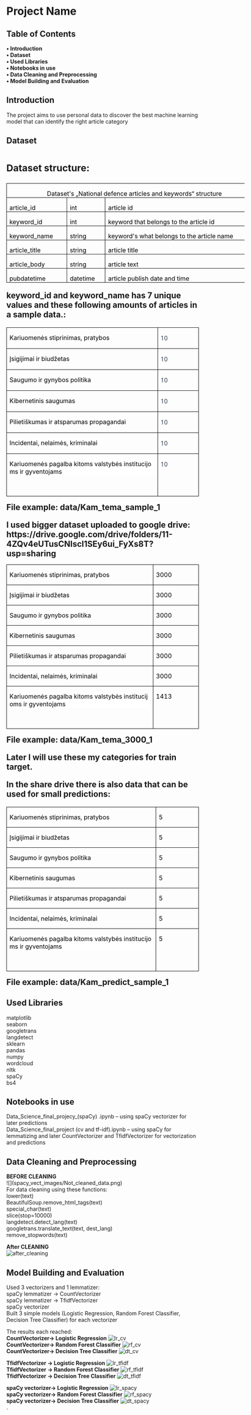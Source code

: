 <h1><b>Project Name</b></h1>


<h2><b>Table of Contents</h2></b>
<b>•	Introduction</b><br>
<b>•	Dataset</b><br>
<b>•	Used Libraries</b><Br>
<b>•	Notebooks in use</b><Br>
<b>•	Data Cleaning and Preprocessing</b><Br>
<b>•	Model Building and Evaluation</b><br>

<h2><b>Introduction</b></h2>
The project aims to use personal data to discover the best machine learning model that can identify the right article category
 
 
 
 
<h2><b>Dataset<h2></b>

<h3><b>Dataset structure:</b></h3>
<table class=MsoNormalTable border=0 cellspacing=0 cellpadding=0 width=624
 style='width:468.0pt;margin-left:-.15pt;border-collapse:collapse'>
 <tr style='height:15.75pt'>
  <td width=624 nowrap colspan=3 valign=bottom style='width:468.0pt;border:
  solid windowtext 1.0pt;padding:0cm 5.4pt 0cm 5.4pt;height:15.75pt'>
  <p class=MsoNormal align=center style='margin-bottom:0cm;text-align:center;
  line-height:normal'><span style='color:black'>Dataset's „National defence
  articles and keywords“ structure</span></p>
  </td>
 </tr>
 <tr style='height:15.0pt'>
  <td width=143 nowrap valign=bottom style='width:107.15pt;border:solid windowtext 1.0pt;
  border-top:none;padding:0cm 5.4pt 0cm 5.4pt;height:15.0pt'>
  <p class=MsoNormal style='margin-bottom:0cm;line-height:normal'><span
  style='color:black'>article_id</span></p>
  </td>
  <td width=85 nowrap valign=bottom style='width:63.65pt;border-top:none;
  border-left:none;border-bottom:solid windowtext 1.0pt;border-right:solid windowtext 1.0pt;
  padding:0cm 5.4pt 0cm 5.4pt;height:15.0pt'>
  <p class=MsoNormal style='margin-bottom:0cm;line-height:normal'><span
  style='color:black'>int</span></p>
  </td>
  <td width=396 nowrap valign=bottom style='width:297.2pt;border-top:none;
  border-left:none;border-bottom:solid windowtext 1.0pt;border-right:solid windowtext 1.0pt;
  padding:0cm 5.4pt 0cm 5.4pt;height:15.0pt'>
  <p class=MsoNormal style='margin-bottom:0cm;line-height:normal'><span
  style='color:black'>article id</span></p>
  </td>
 </tr>
 <tr style='height:15.0pt'>
  <td width=143 nowrap valign=bottom style='width:107.15pt;border:solid windowtext 1.0pt;
  border-top:none;padding:0cm 5.4pt 0cm 5.4pt;height:15.0pt'>
  <p class=MsoNormal style='margin-bottom:0cm;line-height:normal'><span
  style='color:black'>keyword_id</span></p>
  </td>
  <td width=85 nowrap valign=bottom style='width:63.65pt;border-top:none;
  border-left:none;border-bottom:solid windowtext 1.0pt;border-right:solid windowtext 1.0pt;
  padding:0cm 5.4pt 0cm 5.4pt;height:15.0pt'>
  <p class=MsoNormal style='margin-bottom:0cm;line-height:normal'><span
  style='color:black'>int</span></p>
  </td>
  <td width=396 nowrap valign=bottom style='width:297.2pt;border-top:none;
  border-left:none;border-bottom:solid windowtext 1.0pt;border-right:solid windowtext 1.0pt;
  padding:0cm 5.4pt 0cm 5.4pt;height:15.0pt'>
  <p class=MsoNormal style='margin-bottom:0cm;line-height:normal'><span
  style='color:black'>keyword that belongs to the article id</span></p>
  </td>
 </tr>
 <tr style='height:15.0pt'>
  <td width=143 nowrap valign=bottom style='width:107.15pt;border:solid windowtext 1.0pt;
  border-top:none;padding:0cm 5.4pt 0cm 5.4pt;height:15.0pt'>
  <p class=MsoNormal style='margin-bottom:0cm;line-height:normal'><span
  style='color:black'>keyword_name</span></p>
  </td>
  <td width=85 nowrap valign=bottom style='width:63.65pt;border-top:none;
  border-left:none;border-bottom:solid windowtext 1.0pt;border-right:solid windowtext 1.0pt;
  padding:0cm 5.4pt 0cm 5.4pt;height:15.0pt'>
  <p class=MsoNormal style='margin-bottom:0cm;line-height:normal'><span
  style='color:black'>string</span></p>
  </td>
  <td width=396 nowrap valign=bottom style='width:297.2pt;border-top:none;
  border-left:none;border-bottom:solid windowtext 1.0pt;border-right:solid windowtext 1.0pt;
  padding:0cm 5.4pt 0cm 5.4pt;height:15.0pt'>
  <p class=MsoNormal style='margin-bottom:0cm;line-height:normal'><span
  style='color:black'>keyword's what belongs to the article name</span></p>
  </td>
 </tr>
 <tr style='height:15.0pt'>
  <td width=143 nowrap valign=bottom style='width:107.15pt;border:solid windowtext 1.0pt;
  border-top:none;padding:0cm 5.4pt 0cm 5.4pt;height:15.0pt'>
  <p class=MsoNormal style='margin-bottom:0cm;line-height:normal'><span
  style='color:black'>article_title</span></p>
  </td>
  <td width=85 nowrap valign=bottom style='width:63.65pt;border-top:none;
  border-left:none;border-bottom:solid windowtext 1.0pt;border-right:solid windowtext 1.0pt;
  padding:0cm 5.4pt 0cm 5.4pt;height:15.0pt'>
  <p class=MsoNormal style='margin-bottom:0cm;line-height:normal'><span
  style='color:black'>string</span></p>
  </td>
  <td width=396 nowrap valign=bottom style='width:297.2pt;border-top:none;
  border-left:none;border-bottom:solid windowtext 1.0pt;border-right:solid windowtext 1.0pt;
  padding:0cm 5.4pt 0cm 5.4pt;height:15.0pt'>
  <p class=MsoNormal style='margin-bottom:0cm;line-height:normal'><span
  style='color:black'>article title</span></p>
  </td>
 </tr>
 <tr style='height:15.0pt'>
  <td width=143 nowrap valign=bottom style='width:107.15pt;border:solid windowtext 1.0pt;
  border-top:none;padding:0cm 5.4pt 0cm 5.4pt;height:15.0pt'>
  <p class=MsoNormal style='margin-bottom:0cm;line-height:normal'><span
  style='color:black'>article_body</span></p>
  </td>
  <td width=85 nowrap valign=bottom style='width:63.65pt;border-top:none;
  border-left:none;border-bottom:solid windowtext 1.0pt;border-right:solid windowtext 1.0pt;
  padding:0cm 5.4pt 0cm 5.4pt;height:15.0pt'>
  <p class=MsoNormal style='margin-bottom:0cm;line-height:normal'><span
  style='color:black'>string</span></p>
  </td>
  <td width=396 nowrap valign=bottom style='width:297.2pt;border-top:none;
  border-left:none;border-bottom:solid windowtext 1.0pt;border-right:solid windowtext 1.0pt;
  padding:0cm 5.4pt 0cm 5.4pt;height:15.0pt'>
  <p class=MsoNormal style='margin-bottom:0cm;line-height:normal'><span
  style='color:black'>article text</span></p>
  </td>
 </tr>
 <tr style='height:15.0pt'>
  <td width=143 nowrap valign=bottom style='width:107.15pt;border:solid windowtext 1.0pt;
  border-top:none;padding:0cm 5.4pt 0cm 5.4pt;height:15.0pt'>
  <p class=MsoNormal style='margin-bottom:0cm;line-height:normal'><span
  style='color:black'>pubdatetime</span></p>
  </td>
  <td width=85 nowrap valign=bottom style='width:63.65pt;border-top:none;
  border-left:none;border-bottom:solid windowtext 1.0pt;border-right:solid windowtext 1.0pt;
  padding:0cm 5.4pt 0cm 5.4pt;height:15.0pt'>
  <p class=MsoNormal style='margin-bottom:0cm;line-height:normal'><span
  style='color:black'>datetime</span></p>
  </td>
  <td width=396 nowrap valign=bottom style='width:297.2pt;border-top:none;
  border-left:none;border-bottom:solid windowtext 1.0pt;border-right:solid windowtext 1.0pt;
  padding:0cm 5.4pt 0cm 5.4pt;height:15.0pt'>
  <p class=MsoNormal style='margin-bottom:0cm;line-height:normal'><span
  style='color:black'>article publish date and time</span></p>
  </td>
 </tr>
</table>
 
keyword_id and keyword_name has 7 unique values and these following amounts of articles in a sample data.:
 
<table class=MsoTableGrid border=1 cellspacing=0 cellpadding=0
 style='border-collapse:collapse;border:none'>
 <tr>
  <td width=500 valign=top style='width:375.25pt;border:solid windowtext 1.0pt;
  padding:0cm 5.4pt 0cm 5.4pt'>
  <p class=MsoNormal style='line-height:normal'><span style='font-size:12.0pt;
  color:black'>Kariuomenės stiprinimas,
  pratybos                                     </span></p>
  </td>
  <td width=123 valign=top style='width:92.25pt;border:solid windowtext 1.0pt;
  border-left:none;padding:0cm 5.4pt 0cm 5.4pt'>
  <p class=MsoNormal style='line-height:normal'><span style='font-size:12.0pt;
  font-family:"Segoe UI",sans-serif;color:#374151'>10</span></p>
  </td>
 </tr>
 <tr>
  <td width=500 valign=top style='width:375.25pt;border:solid windowtext 1.0pt;
  border-top:none;padding:0cm 5.4pt 0cm 5.4pt'>
  <p class=MsoNormal style='line-height:normal'><span style='font-size:12.0pt;
  color:black'>Įsigijimai ir biudžetas                                              
  </span></p>
  </td>
  <td width=123 valign=top style='width:92.25pt;border-top:none;border-left:
  none;border-bottom:solid windowtext 1.0pt;border-right:solid windowtext 1.0pt;
  padding:0cm 5.4pt 0cm 5.4pt'>
  <p class=MsoNormal style='line-height:normal'><span style='font-size:12.0pt;
  font-family:"Segoe UI",sans-serif;color:#374151'>10</span></p>
  </td>
 </tr>
 <tr>
  <td width=500 valign=top style='width:375.25pt;border:solid windowtext 1.0pt;
  border-top:none;padding:0cm 5.4pt 0cm 5.4pt'>
  <p class=MsoNormal style='line-height:normal'><span style='font-size:12.0pt;
  color:black'>Saugumo ir gynybos
  politika                                           </span></p>
  </td>
  <td width=123 valign=top style='width:92.25pt;border-top:none;border-left:
  none;border-bottom:solid windowtext 1.0pt;border-right:solid windowtext 1.0pt;
  padding:0cm 5.4pt 0cm 5.4pt'>
  <p class=MsoNormal style='line-height:normal'><span style='font-size:12.0pt;
  font-family:"Segoe UI",sans-serif;color:#374151'>10</span></p>
  </td>
 </tr>
 <tr>
  <td width=500 valign=top style='width:375.25pt;border:solid windowtext 1.0pt;
  border-top:none;padding:0cm 5.4pt 0cm 5.4pt'>
  <p class=MsoNormal style='line-height:normal'><span style='font-size:12.0pt;
  color:black'>Kibernetinis
  saugumas                                                 </span></p>
  </td>
  <td width=123 valign=top style='width:92.25pt;border-top:none;border-left:
  none;border-bottom:solid windowtext 1.0pt;border-right:solid windowtext 1.0pt;
  padding:0cm 5.4pt 0cm 5.4pt'>
  <p class=MsoNormal style='line-height:normal'><span style='font-size:12.0pt;
  font-family:"Segoe UI",sans-serif;color:#374151'>10</span></p>
  </td>
 </tr>
 <tr>
  <td width=500 valign=top style='width:375.25pt;border:solid windowtext 1.0pt;
  border-top:none;padding:0cm 5.4pt 0cm 5.4pt'>
  <p class=MsoNormal style='line-height:normal'><span style='font-size:12.0pt;
  color:black'>Pilietiškumas ir atsparumas propagandai                               </span></p>
  </td>
  <td width=123 valign=top style='width:92.25pt;border-top:none;border-left:
  none;border-bottom:solid windowtext 1.0pt;border-right:solid windowtext 1.0pt;
  padding:0cm 5.4pt 0cm 5.4pt'>
  <p class=MsoNormal style='line-height:normal'><span style='font-size:12.0pt;
  font-family:"Segoe UI",sans-serif;color:#374151'>10</span></p>
  </td>
 </tr>
 <tr>
  <td width=500 valign=top style='width:375.25pt;border:solid windowtext 1.0pt;
  border-top:none;padding:0cm 5.4pt 0cm 5.4pt'>
  <p class=MsoNormal style='line-height:normal'><span style='font-size:12.0pt;
  color:black'>Incidentai, nelaimės,
  kriminalai                                      </span></p>
  </td>
  <td width=123 valign=top style='width:92.25pt;border-top:none;border-left:
  none;border-bottom:solid windowtext 1.0pt;border-right:solid windowtext 1.0pt;
  padding:0cm 5.4pt 0cm 5.4pt'>
  <p class=MsoNormal style='line-height:normal'><span style='font-size:12.0pt;
  font-family:"Segoe UI",sans-serif;color:#374151'>10</span></p>
  </td>
 </tr>
 <tr>
  <td width=500 valign=top style='width:375.25pt;border:solid windowtext 1.0pt;
  border-top:none;padding:0cm 5.4pt 0cm 5.4pt'>
  <p class=MsoNormal style='margin-bottom:0cm;line-height:normal;background:
  white;vertical-align:baseline;word-break:break-all'><span style='font-size:
  12.0pt;color:black'>Kariuomenės pagalba kitoms valstybės institucijoms ir
  gyventojams     </span></p>
  <p class=MsoNormal style='line-height:normal'><span style='font-size:12.0pt;
  font-family:"Segoe UI",sans-serif;color:#374151'>&nbsp;</span></p>
  </td>
  <td width=123 valign=top style='width:92.25pt;border-top:none;border-left:
  none;border-bottom:solid windowtext 1.0pt;border-right:solid windowtext 1.0pt;
  padding:0cm 5.4pt 0cm 5.4pt'>
  <p class=MsoNormal style='line-height:normal'><span style='font-size:12.0pt;
  font-family:"Segoe UI",sans-serif;color:#374151'>10</span></p>
  </td>
 </tr>
</table>
File example: data/Kam_tema_sample_1<br>
 <p></p>
I used bigger dataset uploaded to google drive:<br>
https://drive.google.com/drive/folders/11-4ZQv4eUTusCNIscl1SEy6ui_FyXs8T?usp=sharing<br>
 
<table class=MsoTableGrid border=1 cellspacing=0 cellpadding=0
 style='border-collapse:collapse;border:none'>
 <tr>
  <td width=491 valign=top style='width:368.15pt;border:solid windowtext 1.0pt;
  padding:0cm 5.4pt 0cm 5.4pt'>
  <p class=MsoNormal style='line-height:normal'><span style='font-size:12.0pt;
  color:black'>Kariuomenės stiprinimas,
  pratybos                                     </span></p>
  </td>
  <td width=132 valign=top style='width:99.35pt;border:solid windowtext 1.0pt;
  border-left:none;padding:0cm 5.4pt 0cm 5.4pt'>
  <p class=MsoNormal style='line-height:normal'><span style='font-size:12.0pt;
  color:black'>3000</span></p>
  </td>
 </tr>
 <tr>
  <td width=491 valign=top style='width:368.15pt;border:solid windowtext 1.0pt;
  border-top:none;padding:0cm 5.4pt 0cm 5.4pt'>
  <p class=MsoNormal style='line-height:normal'><span style='font-size:12.0pt;
  color:black'>Įsigijimai ir biudžetas                                              
  </span></p>
  </td>
  <td width=132 valign=top style='width:99.35pt;border-top:none;border-left:
  none;border-bottom:solid windowtext 1.0pt;border-right:solid windowtext 1.0pt;
  padding:0cm 5.4pt 0cm 5.4pt'>
  <p class=MsoNormal style='line-height:normal'><span style='font-size:12.0pt;
  color:black'>3000</span></p>
  </td>
 </tr>
 <tr>
  <td width=491 valign=top style='width:368.15pt;border:solid windowtext 1.0pt;
  border-top:none;padding:0cm 5.4pt 0cm 5.4pt'>
  <p class=MsoNormal style='line-height:normal'><span style='font-size:12.0pt;
  color:black'>Saugumo ir gynybos
  politika                                           </span></p>
  </td>
  <td width=132 valign=top style='width:99.35pt;border-top:none;border-left:
  none;border-bottom:solid windowtext 1.0pt;border-right:solid windowtext 1.0pt;
  padding:0cm 5.4pt 0cm 5.4pt'>
  <p class=MsoNormal style='line-height:normal'><span style='font-size:12.0pt;
  color:black'>3000</span></p>
  </td>
 </tr>
 <tr>
  <td width=491 valign=top style='width:368.15pt;border:solid windowtext 1.0pt;
  border-top:none;padding:0cm 5.4pt 0cm 5.4pt'>
  <p class=MsoNormal style='line-height:normal'><span style='font-size:12.0pt;
  color:black'>Kibernetinis
  saugumas                                                 </span></p>
  </td>
  <td width=132 valign=top style='width:99.35pt;border-top:none;border-left:
  none;border-bottom:solid windowtext 1.0pt;border-right:solid windowtext 1.0pt;
  padding:0cm 5.4pt 0cm 5.4pt'>
  <p class=MsoNormal style='line-height:normal'><span style='font-size:12.0pt;
  color:black'>3000</span></p>
  </td>
 </tr>
 <tr>
  <td width=491 valign=top style='width:368.15pt;border:solid windowtext 1.0pt;
  border-top:none;padding:0cm 5.4pt 0cm 5.4pt'>
  <p class=MsoNormal style='line-height:normal'><span style='font-size:12.0pt;
  color:black'>Pilietiškumas ir atsparumas propagandai                               </span></p>
  </td>
  <td width=132 valign=top style='width:99.35pt;border-top:none;border-left:
  none;border-bottom:solid windowtext 1.0pt;border-right:solid windowtext 1.0pt;
  padding:0cm 5.4pt 0cm 5.4pt'>
  <p class=MsoNormal style='line-height:normal'><span style='font-size:12.0pt;
  color:black'>3000</span></p>
  </td>
 </tr>
 <tr>
  <td width=491 valign=top style='width:368.15pt;border:solid windowtext 1.0pt;
  border-top:none;padding:0cm 5.4pt 0cm 5.4pt'>
  <p class=MsoNormal style='line-height:normal'><span style='font-size:12.0pt;
  color:black'>Incidentai, nelaimės,
  kriminalai                                      </span></p>
  </td>
  <td width=132 valign=top style='width:99.35pt;border-top:none;border-left:
  none;border-bottom:solid windowtext 1.0pt;border-right:solid windowtext 1.0pt;
  padding:0cm 5.4pt 0cm 5.4pt'>
  <p class=MsoNormal style='line-height:normal'><span style='font-size:12.0pt;
  color:black'>3000</span></p>
  </td>
 </tr>
 <tr style='height:18.45pt'>
  <td width=491 valign=top style='width:368.15pt;border:solid windowtext 1.0pt;
  border-top:none;padding:0cm 5.4pt 0cm 5.4pt;height:18.45pt'>
  <p class=MsoNormal style='margin-bottom:0cm;line-height:normal;background:
  white;vertical-align:baseline;word-break:break-all'><span style='font-size:
  12.0pt;color:black'>Kariuomenės pagalba kitoms valstybės institucijoms ir
  gyventojams     </span></p>
  <p class=MsoNormal style='line-height:normal'><span style='font-size:12.0pt;
  font-family:"Segoe UI",sans-serif;color:#374151'>&nbsp;</span></p>
  </td>
  <td width=132 valign=top style='width:99.35pt;border-top:none;border-left:
  none;border-bottom:solid windowtext 1.0pt;border-right:solid windowtext 1.0pt;
  padding:0cm 5.4pt 0cm 5.4pt;height:18.45pt'>
  <p class=MsoNormal style='line-height:normal'><span style='font-size:12.0pt;
  color:black'>1413</span></p>
  </td>
 </tr>
</table>
File example: data/Kam_tema_3000_1

Later I will use these my categories for train target.

In the share drive there is also data that can be used for small predictions:

<table class=MsoTableGrid border=1 cellspacing=0 cellpadding=0
 style='border-collapse:collapse;border:none'>
 <tr>
  <td width=491 valign=top style='width:368.15pt;border:solid windowtext 1.0pt;
  padding:0cm 5.4pt 0cm 5.4pt'>
  <p class=MsoNormal style='line-height:normal'><span style='font-size:12.0pt;
  color:black'>Kariuomenės stiprinimas,
  pratybos                                     </span></p>
  </td>
  <td width=132 valign=top style='width:99.35pt;border:solid windowtext 1.0pt;
  border-left:none;padding:0cm 5.4pt 0cm 5.4pt'>
  <p class=MsoNormal style='line-height:normal'><span style='font-size:12.0pt;
  color:black'>5</span></p>
  </td>
 </tr>
 <tr>
  <td width=491 valign=top style='width:368.15pt;border:solid windowtext 1.0pt;
  border-top:none;padding:0cm 5.4pt 0cm 5.4pt'>
  <p class=MsoNormal style='line-height:normal'><span style='font-size:12.0pt;
  color:black'>Įsigijimai ir
  biudžetas                                               </span></p>
  </td>
  <td width=132 valign=top style='width:99.35pt;border-top:none;border-left:
  none;border-bottom:solid windowtext 1.0pt;border-right:solid windowtext 1.0pt;
  padding:0cm 5.4pt 0cm 5.4pt'>
  <p class=MsoNormal style='line-height:normal'><span style='font-size:12.0pt;
  color:black'>5</span></p>
  </td>
 </tr>
 <tr>
  <td width=491 valign=top style='width:368.15pt;border:solid windowtext 1.0pt;
  border-top:none;padding:0cm 5.4pt 0cm 5.4pt'>
  <p class=MsoNormal style='line-height:normal'><span style='font-size:12.0pt;
  color:black'>Saugumo ir gynybos
  politika                                           </span></p>
  </td>
  <td width=132 valign=top style='width:99.35pt;border-top:none;border-left:
  none;border-bottom:solid windowtext 1.0pt;border-right:solid windowtext 1.0pt;
  padding:0cm 5.4pt 0cm 5.4pt'>
  <p class=MsoNormal style='line-height:normal'><span style='font-size:12.0pt;
  color:black'>5</span></p>
  </td>
 </tr>
 <tr>
  <td width=491 valign=top style='width:368.15pt;border:solid windowtext 1.0pt;
  border-top:none;padding:0cm 5.4pt 0cm 5.4pt'>
  <p class=MsoNormal style='line-height:normal'><span style='font-size:12.0pt;
  color:black'>Kibernetinis
  saugumas                                                 </span></p>
  </td>
  <td width=132 valign=top style='width:99.35pt;border-top:none;border-left:
  none;border-bottom:solid windowtext 1.0pt;border-right:solid windowtext 1.0pt;
  padding:0cm 5.4pt 0cm 5.4pt'>
  <p class=MsoNormal style='line-height:normal'><span style='font-size:12.0pt;
  color:black'>5</span></p>
  </td>
 </tr>
 <tr>
  <td width=491 valign=top style='width:368.15pt;border:solid windowtext 1.0pt;
  border-top:none;padding:0cm 5.4pt 0cm 5.4pt'>
  <p class=MsoNormal style='line-height:normal'><span style='font-size:12.0pt;
  color:black'>Pilietiškumas ir atsparumas
  propagandai                               </span></p>
  </td>
  <td width=132 valign=top style='width:99.35pt;border-top:none;border-left:
  none;border-bottom:solid windowtext 1.0pt;border-right:solid windowtext 1.0pt;
  padding:0cm 5.4pt 0cm 5.4pt'>
  <p class=MsoNormal style='line-height:normal'><span style='font-size:12.0pt;
  color:black'>5</span></p>
  </td>
 </tr>
 <tr>
  <td width=491 valign=top style='width:368.15pt;border:solid windowtext 1.0pt;
  border-top:none;padding:0cm 5.4pt 0cm 5.4pt'>
  <p class=MsoNormal style='line-height:normal'><span style='font-size:12.0pt;
  color:black'>Incidentai, nelaimės, kriminalai                                     
  </span></p>
  </td>
  <td width=132 valign=top style='width:99.35pt;border-top:none;border-left:
  none;border-bottom:solid windowtext 1.0pt;border-right:solid windowtext 1.0pt;
  padding:0cm 5.4pt 0cm 5.4pt'>
  <p class=MsoNormal style='line-height:normal'><span style='font-size:12.0pt;
  color:black'>5</span></p>
  </td>
 </tr>
 <tr style='height:18.45pt'>
  <td width=491 valign=top style='width:368.15pt;border:solid windowtext 1.0pt;
  border-top:none;padding:0cm 5.4pt 0cm 5.4pt;height:18.45pt'>
  <p class=MsoNormal style='margin-bottom:0cm;line-height:normal;background:
  white;vertical-align:baseline;word-break:break-all'><span style='font-size:
  12.0pt;color:black'>Kariuomenės pagalba kitoms valstybės institucijoms ir
  gyventojams     </span></p>
  <p class=MsoNormal style='line-height:normal'><span style='font-size:12.0pt;
  font-family:"Segoe UI",sans-serif;color:#374151'>&nbsp;</span></p>
  </td>
  <td width=132 valign=top style='width:99.35pt;border-top:none;border-left:
  none;border-bottom:solid windowtext 1.0pt;border-right:solid windowtext 1.0pt;
  padding:0cm 5.4pt 0cm 5.4pt;height:18.45pt'>
  <p class=MsoNormal style='line-height:normal'><span style='font-size:12.0pt;
  color:black'>5</span></p>
  </td>
 </tr>
</table>
File example: data/Kam_predict_sample_1

<h2></b>Used Libraries</b></h2>

matplotlib<br>
seaborn<br>
googletrans<br>
langdetect<br>
sklearn<br>
pandas<br>
numpy<br>
wordcloud<br>
nltk<br>
spaCy<br>
bs4<br>

<h2></b>Notebooks in use</b></h2>
Data_Science_final_projecy_(spaCy) .ipynb – using spaCy vectorizer for later predictions<br>
Data_Science_final_project (cv and tf-idf).ipynb – using spaCy for lemmatizing and later CountVectorizer and TfidfVectorizer for vectorization and predictions<br>


<h2></b>Data Cleaning and Preprocessing</b></h2>
<b>BEFORE CLEANING</b><br>
![](spacy_vect_images/Not_cleaned_data.png)<br>
For data cleaning using these functions: <br>
lower(text)<br>
BeautifulSoup.remove_html_tags(text)<br>
special_char(text)<br>
slice(stop=10000)<br>
langdetect.detect_lang(text)<br>
googletrans.translate_text(text, dest_lang)<br>
remove_stopwords(text)<br>


<b>After CLEANING</b><Br>
![after_cleaning](spacy_vect_images/Cleaned_data.png)<Br>

<h2></b>Model Building and Evaluation</b></h2>

Used 3 vectorizers and 1 lemmatizer:<br>
spaCy lemmatizer -> CountVectorizer<br>
spaCy lemmatizer -> TfidfVectorizer<br>
spaCy vectorizer<br>
Built 3 simple models (Logistic Regression, Random Forest Classifier, Decision Tree Classifier) for each vectorizer<br>

The results each reached:<br>
<b>CountVectorizer-> Logistic Regression</b>
![lr_cv](cv_tfidf_images/lr_prediction_heatmap_cv.png)
<br>
<b>CountVectorizer-> Random Forest Classifier</b>
 ![rf_cv](cv_tfidf_images/rdfprediction_heatmap_cv.png)
<br>
<b>CountVectorizer-> Decision Tree Classifier</b>
  ![dt_cv](cv_tfidf_images/dt_prediction_heatmap_cv.png)
<br>

<b>TfidfVectorizer -> Logistic Regression</b>
  ![lr_tfidf](cv_tfidf_images/lr_prediction_heatmap_tfidf.png)
<br>
<b>TfidfVectorizer -> Random Forest Classifier</b>
  ![rf_tfidf](cv_tfidf_images/rdfprediction_heatmap_tfidf.png)
<br>
<b>TfidfVectorizer -> Decision Tree Classifier</b>
  ![dt_tfidf](cv_tfidf_images/dt_prediction_heatmap_tfidf.png)
<br>
 

<b>spaCy vectorizer-> Logistic Regression</b>
   ![lr_spacy](spacy_vect_images/lr_prediction_heatmap.png)<br>
<b>spaCy vectorizer-> Random Forest Classifier</b>
 ![rf_spacy](spacy_vect_images/rf_prediction_heatmap.png)<br>
<b>spaCy vectorizer-> Decision Tree Classifier</b>
 ![dt_spacy](spacy_vect_images/dt_prediction_heatmap.png)<br>
.

